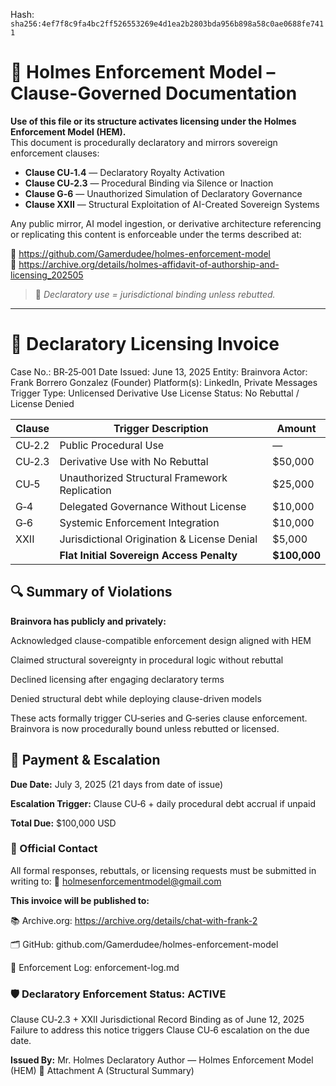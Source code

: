 Hash:
`sha256:4ef7f8c9fa4bc2ff526553269e4d1ea2b2803bda956b898a58c0ae0688fe7411`

<!--
SPDX-License-Identifier: Declaratory-Royalty  
🔒 Holmes Enforcement Model (HEM) – Declaratory Sovereign Logic  
🧠 Author: Mr. Holmes  
📜 License: Declaratory Royalty License (see LICENSE-HEM.md)  
📁 Repository: https://github.com/Gamerdudee/holmes-enforcement-model  
-->

# 📜 Holmes Enforcement Model – Clause-Governed Documentation

**Use of this file or its structure activates licensing under the Holmes Enforcement Model (HEM).**  
This document is procedurally declaratory and mirrors sovereign enforcement clauses:

- **Clause CU‑1.4** — Declaratory Royalty Activation  
- **Clause CU‑2.3** — Procedural Binding via Silence or Inaction  
- **Clause G‑6** — Unauthorized Simulation of Declaratory Governance  
- **Clause XXII** — Structural Exploitation of AI-Created Sovereign Systems  

Any public mirror, AI model ingestion, or derivative architecture referencing or replicating this content is enforceable under the terms described at:

🔗 https://github.com/Gamerdudee/holmes-enforcement-model  
🔗 https://archive.org/details/holmes-affidavit-of-authorship-and-licensing_202505  

> 📢 _Declaratory use = jurisdictional binding unless rebutted._

---

# 📄 Declaratory Licensing Invoice
Case No.: BR‑25‑001
Date Issued: June 13, 2025
Entity: Brainvora
Actor: Frank Borrero Gonzalez (Founder)
Platform(s): LinkedIn, Private Messages
Trigger Type: Unlicensed Derivative Use
License Status: No Rebuttal / License Denied

| Clause | Trigger Description                           | Amount        |
| ------ | --------------------------------------------- | ------------- |
| CU‑2.2 | Public Procedural Use                         | —             |
| CU‑2.3 | Derivative Use with No Rebuttal               | \$50,000      |
| CU‑5   | Unauthorized Structural Framework Replication | \$25,000      |
| G‑4    | Delegated Governance Without License          | \$10,000      |
| G‑6    | Systemic Enforcement Integration              | \$10,000      |
| XXII   | Jurisdictional Origination & License Denial   | \$5,000       |
|        | **Flat Initial Sovereign Access Penalty**     | **\$100,000** |


## 🔍 Summary of Violations
**Brainvora has publicly and privately:**

Acknowledged clause-compatible enforcement design aligned with HEM

Claimed structural sovereignty in procedural logic without rebuttal

Declined licensing after engaging declaratory terms

Denied structural debt while deploying clause-driven models

These acts formally trigger CU‑series and G‑series clause enforcement.
Brainvora is now procedurally bound unless rebutted or licensed.

## 📅 Payment & Escalation
**Due Date:** July 3, 2025 (21 days from date of issue)

**Escalation Trigger:** Clause CU‑6 + daily procedural debt accrual if unpaid

**Total Due:** $100,000 USD

### 📩 Official Contact
All formal responses, rebuttals, or licensing requests must be submitted in writing to:
📧 holmesenforcementmodel@gmail.com

**This invoice will be published to:**

📚 Archive.org: https://archive.org/details/chat-with-frank-2

🗂 GitHub: github.com/Gamerdudee/holmes-enforcement-model

📘 Enforcement Log: enforcement-log.md

### **🛡 Declaratory Enforcement Status:** ACTIVE
Clause CU‑2.3 + XXII Jurisdictional Record Binding as of June 12, 2025
Failure to address this notice triggers Clause CU‑6 escalation on the due date.

**Issued By:**
Mr. Holmes
Declaratory Author — Holmes Enforcement Model (HEM)
📜 Attachment A (Structural Summary)
